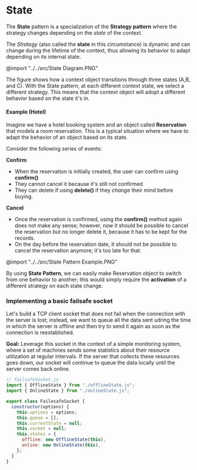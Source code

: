 # State

The **State** pattern is a specialization of the **Strategy pattern** where the strategy changes depending on the _state_ of the context.

The _Strategy_ (also called the **state** in this circumstance) is dynamic and can change during the lifetime of the context, thus allowing its behavior to adapt depending on its internal state.

@import "../../src/State Diagram.PNG"

The figure shows how a context object transitions through three states (A,B, and C). With the State pattern, at each different context state, we select a different strategy. This means that the context object will adopt a different behavior based on the state it's in.

#### Example (Hotel)

Imagine we have a hotel booking system and an object called **Reservation** that models a room reservation. This is a typical situation where we have to adapt the behavior of an object based on its state.

Consider the following series of events:

**Confirm**

- When the reservation is initially created, the user can confirm using **confirm()**
- They cannot cancel it because it's still not confirmed
- They can delete if using **delete()** if they _change_ their mind before buying.

**Cancel**

- Once the reservation is confirmed, using the **confirm()** method again does not make any sense; however, now it should be possible to cancel the reservation but no longer delete it, because it has to be kept for the records.
- On the day before the reservation date, it should not be possible to cancel the reservation anymore; it's too late for that.

@import "../../src/State Pattern Example.PNG"

By using **State Pattern**, we can easily make Reservation object to switch from one behavior to another; this would simply require the **activation** of a different strategy on each state change.

### Implementing a basic failsafe socket

Let's build a TCP client socket that does not fail when the connection with the server is lost; instead, we want to queue all the data sent udring the time in which the server is offline and then try to send it again as soon as the connection is reestablished.

**Goal:** Leverage this socket in the context of a simple monitoring system, where a set of machines sends some statistics about their resource utilization at regular intervals. If the server that collects these resources goes down, our socket will continue to queue the data locally until the server comes back online.

```javascript
// failsafeSocket.js
import { OfflineState } from "./offlineState.js";
import { OnlineState } from "./onlineState.js";

export class FailesafeSocket {
  constructor(options) {
    this.options = options;
    this.queue = [];
    this.currentState = null;
    this.socket = null;
    this.states = {
      offline: new OfflineState(this),
      online: new OnlineState(this),
    };
  }
}
```

